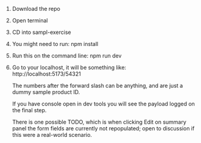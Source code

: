 1. Download the repo
2. Open terminal
3. CD into sampl-exercise
4. You might need to run: npm install
5. Run this on the command line: npm run dev
6. Go to your localhost, it will be something like: http://localhost:5173/54321

   The numbers after the forward slash can be anything, and are just a dummy sample product ID.

   If you have console open in dev tools you will see the payload logged on the final step.

   There is one possible TODO, which is when clicking Edit on summary panel the form fields are currently not repopulated; open to discussion if this were a real-world scenario.
